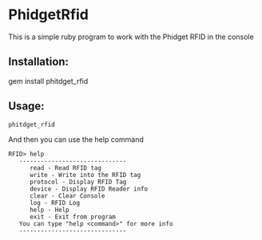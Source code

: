 # PhidgetRfid

This is a simple ruby program to work with the Phidget RFID in the console

## Installation:

gem install phitdget_rfid


## Usage:
```
phitdget_rfid
```

And then you can use the help command

```
RFID> help
   ------------------------------
      read - Read RFID tag
      write - Write into the RFID tag
      protocol - Display RFID Tag
      device - Display RFID Reader info
      clear - Clear Console
      log - RFID Log
      help - Help
      exit - Exit from program
   You can type "help <command>" for more info
   ------------------------------
```